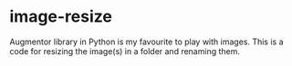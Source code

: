 # image-resize
Augmentor library in Python is my favourite to play with images. This is a code for resizing the image(s) in a folder and renaming them.
